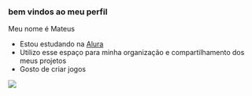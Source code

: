 ### bem vindos ao meu perfil

Meu nome é Mateus

- Estou estudando na [Alura](https://www.alura.com.br)
- Utilizo esse espaço para minha organização e compartilhamento dos meus projetos
- Gosto de criar jogos


![](https://media.tenor.com/WJbXIiTBusYAAAAS/vini-neymar-paqueta-dance.gif)
